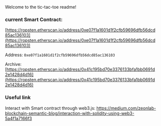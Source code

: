 Welcome to the tic-tac-toe readme!

### current Smart Contract:
[https://ropsten.etherscan.io/address/0xe07f1a1601d1f2cfb59696dfb56dcd85ac136103](https://ropsten.etherscan.io/address/0xe07f1a1601d1f2cfb59696dfb56dcd85ac136103)

Address:
`0xe07f1a1601d1f2cfb59696dfb56dcd85ac136103`



Archive:
[https://ropsten.etherscan.io/address/0x41c195bd70e3376133bfa1bb0691d2e1428d4d16](https://ropsten.etherscan.io/address/0x41c195bd70e3376133bfa1bb0691d2e1428d4d16)


### Useful link
Interact with Smart contract through web3.js: https://medium.com/zeonlab-blockchain-semantic-blog/interaction-with-solidity-using-web3-5a4f1a7166f3
